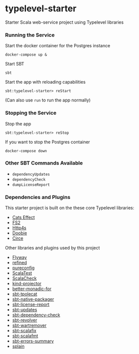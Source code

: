 # typelevel-starter
Starter Scala web-service project using Typelevel libraries


### Running the Service

Start the docker container for the Postgres instance
```
docker-compose up &
```

Start SBT
```
sbt
```

Start the app with reloading capabilities
```
sbt:typelevel-starter> reStart
```

(Can also use `run` to run the app normally)

### Stopping the Service

Stop the app
```
sbt:typelevel-starter> reStop
```

If you want to stop the Postgres container
```
docker-compose down
```

### Other SBT Commands Available

- `dependencyUpdates`
- `dependencyCheck`
- `dumpLicenseReport`

### Dependencies and Plugins

This starter project is built on the these core Typelevel libraries:
- [Cats Effect](https://typelevel.org/cats-effect/)
- [FS2](https://fs2.io/)
- [Http4s](https://http4s.org/)
- [Doobie](https://tpolecat.github.io/doobie/)
- [Circe](https://circe.github.io/circe/)

Other libraries and plugins used by this project
- [Flyway](https://flywaydb.org/)
- [refined](https://github.com/fthomas/refined)
- [pureconfig](https://github.com/pureconfig/pureconfig)
- [ScalaTest](https://www.scalatest.org/)
- [ScalaCheck](https://www.scalacheck.org/)
- [kind-projector](https://github.com/typelevel/kind-projector)
- [better-monadic-for](https://github.com/oleg-py/better-monadic-for)
- [sbt-tpolecat](https://github.com/DavidGregory084/sbt-tpolecat)
- [sbt-native-packager](https://github.com/sbt/sbt-native-packager)
- [sbt-license-report](https://github.com/sbt/sbt-license-report)
- [sbt-updates](https://github.com/rtimush/sbt-updates)
- [sbt-dependency-check](https://github.com/albuch/sbt-dependency-check)
- [sbt-revolver](https://github.com/spray/sbt-revolver)
- [sbt-wartremover](https://github.com/wartremover/wartremover)
- [sbt-scalafix](https://github.com/scalacenter/sbt-scalafix)
- [sbt-scalafmt](https://github.com/scalameta/sbt-scalafmt)
- [sbt-errors-summary](https://github.com/Duhemm/sbt-errors-summary)
- [splain](https://github.com/tek/splain)
